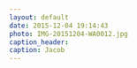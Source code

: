 ```yaml
---
layout: default
date: 2015-12-04 19:14:43
photo: IMG-20151204-WA0012.jpg
caption_header:  
caption: Jacob
---
```

